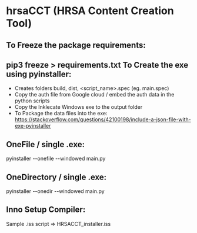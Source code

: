 # hrsaCCT (HRSA Content Creation Tool)

To Freeze the package requirements:
-----------------------------------

pip3 freeze > requirements.txt
To Create the exe using pyinstaller:
------------------------------------

- Creates folders build, dist, <script_name>.spec (eg. main.spec)
- Copy the auth file from Google cloud / embed the auth data in the python scripts
- Copy the Inklecate Windows exe to the output folder
- To Package the data files into the exe:
  https://stackoverflow.com/questions/42100198/include-a-json-file-with-exe-pyinstaller

OneFile / single .exe:
----------------------

pyinstaller --onefile --windowed main.py

OneDirectory / single .exe:
---------------------------

pyinstaller --onedir --windowed main.py

Inno Setup Compiler:
--------------------

Sample .iss script => HRSACCT_installer.iss
